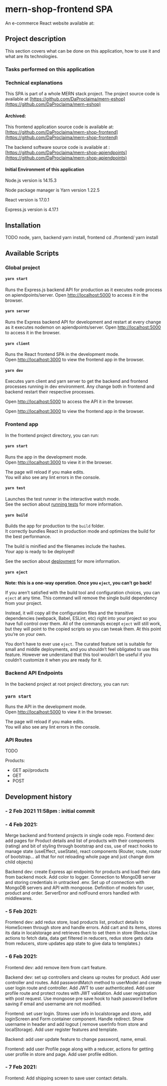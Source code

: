 # mern-shop-frontend SPA

An e-commerce React website available at:

## Project description

This section covers what can be done on this application, how to use it and what are its technologies.

### Tasks performed on this application

### Technical explanations

This SPA is part of a whole MERN stack project.
The project source code is available at [https://github.com/DaProclaima/mern-eshop](https://github.com/DaProclaima/mern-eshop)

#### Archived:

This frontend application source code is available at: [https://github.com/DaProclaima/mern-shop-frontend](https://github.com/DaProclaima/mern-shop-frontend)

The backend software source code is available at : [https://github.com/DaProclaima/mern-shop-apiendpoints](https://github.com/DaProclaima/mern-shop-apiendpoints)

#### Initial Environment of this application

Node.js version is 14.15.3

Node package manager is Yarn version 1.22.5

React version is 17.0.1

Express.js version is 4.17.1

## Installation
TODO
node, yarn, backend yarn install, frontend cd ./frontend/ yarn install

## Available Scripts

### Global project

#### `yarn start`

Runs the Express.js backend API for production as it executes node process on apiendpoints/server.
Open [http://localhost:5000](http://localhost:5000) to access it in the browser.

#### `yarn server`

Runs the Express backend API for development and restart at every change as it executes nodemon
on apiendpoints/server.
Open [http://localhost:5000](http://localhost:5000) to access it in the browser.

#### `yarn client`

Runs the React frontend SPA in the development mode.\
Open [http://localhost:3000](http://localhost:3000) to view the frontend app in the browser.

#### `yarn dev`

Executes yarn client and yarn server to get the backend and frontend processes running in dev environment.
Any change both in frontend and backend restart their respective processes.

Open [http://localhost:5000](http://localhost:5000) to access the API it in the browser.

Open [http://localhost:3000](http://localhost:3000) to view the frontend app in the browser.

### Frontend app

In the frontend project directory, you can run:

#### `yarn start`

Runs the app in the development mode.\
Open [http://localhost:3000](http://localhost:3000) to view it in the browser.

The page will reload if you make edits.\
You will also see any lint errors in the console.

#### `yarn test`

Launches the test runner in the interactive watch mode.\
See the section about [running tests](https://facebook.github.io/create-react-app/docs/running-tests) for more information.

#### `yarn build`

Builds the app for production to the `build` folder.\
It correctly bundles React in production mode and optimizes the build for the best performance.

The build is minified and the filenames include the hashes.\
Your app is ready to be deployed!

See the section about [deployment](https://facebook.github.io/create-react-app/docs/deployment) for more information.

#### `yarn eject`

**Note: this is a one-way operation. Once you `eject`, you can’t go back!**

If you aren’t satisfied with the build tool and configuration choices, you can `eject` at any time. This command will remove the single build dependency from your project.

Instead, it will copy all the configuration files and the transitive dependencies (webpack, Babel, ESLint, etc) right into your project so you have full control over them. All of the commands except `eject` will still work, but they will point to the copied scripts so you can tweak them. At this point you’re on your own.

You don’t have to ever use `eject`. The curated feature set is suitable for small and middle deployments, and you shouldn’t feel obligated to use this feature. However we understand that this tool wouldn’t be useful if you couldn’t customize it when you are ready for it.

### Backend API Endpoints

In the backend project at root project directory, you can run:

### `yarn start`

Runs the API in the development mode.\
Open [http://localhost:5000](http://localhost:3000) to view it in the browser.

The page will reload if you make edits.\
You will also see any lint errors in the console.

### API Routes
TODO

Products:

- GET api/products
- GET
- POST


## Development history

### - 2 Feb 2021 11:58pm : initial commit


### - 4 Feb 2021:
  Merge backend and frontend projects in single code repo.
  Frontend dev: add pages for Product details and list of products with their components (rating) 
  and bit of styling through bootstrap and css, use of react hooks to manage state (useEffect, useState),
  react components (Router, route, router of bootstrap... 
  all that for not reloading whole page and just change dom child objects)
  
  
  Backend dev: create Express api endpoints for products and load their data from backend mock. 
  Add color to logger. Connection to MongoDB server and storing credentials in untracked .env. 
  Set up of connection with MongoDB servers and API with mongoose. Definition of models for user, 
  product and order. ServerError and notFound errors handled with middlewares.


### - 5 Feb 2021:
  Frontend dev: add redux store, load products list, product details to HomeScreen through store and handle errors. 
  Add cart and its items, stores its data in localstorage and retrieves them to set them in store
  (Redux:Use actions to fetch data, data get filtered in reducers, redux store gets data from reducers, 
  store updates app state to give data to templates.)


### - 6 Feb 2021: 
Frontend dev: add remove item from cart feature. 

Backend dev: set up controllers and cleans up routes for product. Add user controller and routes.
Add passwordMatch method to userModel and create user login route and controller. Add JWT to user authenticated.
Add user profile route and protect routes with JWT validation.
Add user registration with post request. Use mongoose pre save hook to hash password 
before saving if email and username are not modified. 


Frontend: set user login. Stores user info in localstorage and store, add loginScreen and Form container component. 
Handle redirect. Show username in  header and add logout ( remove userInfo from store and localStorage).
Add user register features and template.

Backend: add user update feature to change password, name, email.

Frontend: add user Profile page along with a reducer, actions for getting user profile in store and page. 
Add user profile edition.


### - 7 Feb 2021: 

Frontend: Add shipping screen to save user contact details.
